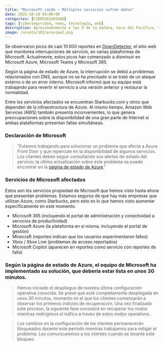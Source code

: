 ```yaml
---
title: "Microsoft caído — Múltiples servicios sufren daños"
date: 2025-10-29 09:00:00 
categories: [CIBERSEGURIDAD]
tags: [ciberseguridad, news, tecnología, web]
description: Aproximadamente a las 9 de la mañana, hora del Pacífico, varios servicios de Microsoft dejaron de funcionar simultáneamente, incluyendo la plataforma en la nube Azure, Microsoft 365, Xbox y otros.
image: /assets/182/preview1.png
---
```


Se observaron picos de casi 10 000 reportes en [DownDetector](https://downdetector.mx/), el sitio web que monitorea interrupciones de servicio, en varias plataformas de Microsoft. Actualmente, estos picos han comenzado a disminuir en Microsoft Azure, Microsoft Teams y Microsoft 365.

Según la página de estado de Azure, la interrupción se debió a problemas relacionados con DNS, aunque no se ha precisado si se trató de un ataque externo o de un error interno. Microsoft informó que su equipo está trabajando para revertir el servicio a una versión anterior y restaurar la normalidad.

Entre los servicios afectados se encuentran Starbucks.com y otros que dependen de la infraestructura de Azure. Al mismo tiempo, Amazon Web Services (AWS) también presenta inconvenientes, lo que genera preocupaciones sobre la disponibilidad de una gran parte de Internet si ambas plataformas presentan fallas simultáneas.

### Declaración de Microsoft

> "Estamos trabajando para solucionar un problema que afecta a Azure Front Door y que repercute en la disponibilidad de algunos servicios. Los clientes deben seguir consultando sus alertas de estado del servicio; la última actualización sobre este problema se puede encontrar en la [página de estado de Azure](https://azure.status.microsoft/en-us/status)." 

### Servicios de Microsoft afectados

Estos son los servicios propiedad de Microsoft que hemos visto hasta ahora que presentan problemas. Estamos seguros de que hay más empresas que utilizan Azure, como Starbucks, pero esto es lo que hemos visto aumentar específicamente en este momento.

- Microsoft 365 (incluyendo el portal de administración y conectividad a servicios de productividad)
- Microsoft Azure (la plataforma en sí misma, incluyendo el portal de gestión)
- Minecraft (reportes indican que los usuarios experimentaron fallos)
- Xbox / Xbox Live (problemas de acceso reportados)
- Microsoft Copilot (aparecen en reportes como servicio con reportes de fallo)

### Según la página de estado de Azure, el equipo de Microsoft ha implementado su solución, que debería estar lista en unos 30 minutos.

> Hemos iniciado el despliegue de nuestra última configuración operativa conocida. Se prevé que esté completamente desplegada en unos 30 minutos, momento en el que los clientes comenzarán a observar los primeros indicios de recuperación. Una vez finalizado este proceso, la siguiente fase consistirá en recuperar los nodos mientras redirigimos el tráfico a través de estos nodos operativos.

> Los cambios en la configuración de los clientes permanecerán bloqueados durante este período mientras trabajamos para mitigar el problema. Les comunicaremos a los clientes cuando se levante este bloqueo.
